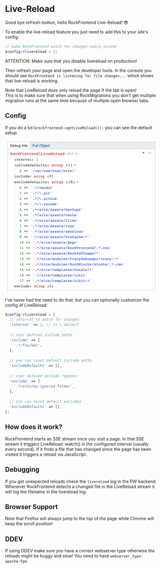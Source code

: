 # Live-Reload

Good bye refresh-button, hello RockFrontend Live-Reload! 😎

To enable the live-reload feature you just need to add this to your site's config:

```php
// make RockFrontend watch for changes every second
$config->livereload = 1;
```

<div class="uk-alert uk-alert-danger">ATTENTION: Make sure that you disable livereload on production!</div>

Then refresh your page and open the developer tools. In the console you should see `RockFrontend is listening for file changes...` which shows that live-reload is working.

<div class="uk-alert">
<div class="uk-margin-small">Note that LiveReload does only reload the page if the tab is open!</div>
<div class="uk-text-small">This is to make sure that when using RockMigrations you don't get multiple migration runs at the same time because of multiple open browser tabs.</div>
</div>

## Config

If you do a `bd($rockfrontend->getLiveReload());` you can see the default setup:

<img src=livereload.png class=blur>

I've never had the need to do that, but you can optionally customize the config of LiveReload:

```php
$config->livereload = [
  // interval to watch for changes
  'interval' => 1, // 1s = default

  // user defined include paths
  'include' => [
    '.*/foo/bar',
  ],

  // you can reset default include paths
  'includeDefaults' => [],

  // user defined exclude regexes
  'exclude' => [
    '.*/site/my-ignored-folder',
  ],

  // you can reset default excludes
  'excludeDefaults' => [],
];
```

## How does it work?

RockFrontend starts an SSE stream once you visit a page. In that SSE stream it triggers LiveReload::watch() in the configured interval (usually every second). If it finds a file that has changed since the page has been visited it triggers a reload via JavaScript.

## Debugging

If you get unexpected reloads check the `livereload` log in the PW backend. Whenever RockFrontend detects a changed file in the LiveReload stream it will log the filename in the livereload log.

## Browser Support

Note that Firefox will always jump to the top of the page while Chrome will keep the scroll position!

## DDEV

If using DDEV make sure you have a correct webserver type otherwise the reloads might be buggy and slow! You need to have `webserver_type: apache-fpm`
